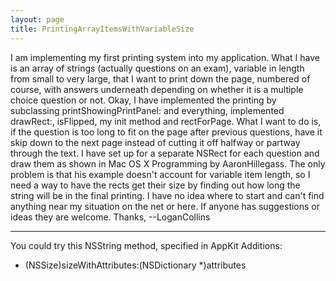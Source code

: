 ```yaml
---
layout: page
title: PrintingArrayItemsWithVariableSize
---
```


I am implementing my first printing system into my application. What I have is an array of strings (actually questions on an exam), variable in length from small to very large, that I want to print down the page, numbered of course, with answers underneath depending on whether it is a multiple choice question or not. Okay, I have implemented the printing by subclassing printShowingPrintPanel: and everything, implemented drawRect:, isFlipped, my init method and rectForPage. What I want to do is, if the question is too long to fit on the page after previous questions, have it skip down to the next page instead of cutting it off halfway or partway through the text. I have set up for a separate NSRect for each question and draw them as shown in Mac OS X Programming by AaronHillegass. The only problem is that his example doesn't account for variable item length, so I need a way to have the rects get their size by finding out how long the string will be in the final printing. I have no idea where to start and can't find anything near my situation on the net or here. If anyone has suggestions or ideas they are welcome. Thanks, --LoganCollins

----

You could try this NSString method, specified in AppKit Additions:

    
- (NSSize)sizeWithAttributes:(NSDictionary *)attributes


